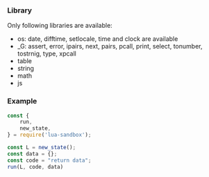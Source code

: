 ### Library

Only following libraries are available:

- os: date, difftime, setlocale, time and clock are available
- _G: assert, error, ipairs, next, pairs, pcall, print, select, tonumber, tostrnig, type, xpcall
- table
- string
- math
- js

### Example

```javascript
const {
    run,
    new_state,
} = require('lua-sandbox');

const L = new_state();
const data = {};
const code = "return data";
run(L, code, data)
```
